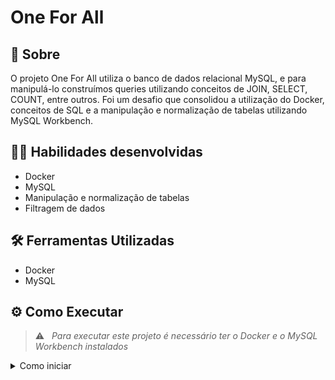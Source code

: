 # One For All

## :page_with_curl: Sobre

O projeto One For All utiliza o banco de dados relacional MySQL, e para manipulá-lo construímos queries utilizando conceitos de JOIN, SELECT, COUNT, entre outros. Foi um desafio que consolidou a utilização do Docker, conceitos de SQL e a manipulação e normalização de tabelas utilizando MySQL Workbench.

## :man_technologist: Habilidades desenvolvidas

- Docker
- MySQL
- Manipulação e normalização de tabelas
- Filtragem de dados

## 🛠️ Ferramentas Utilizadas

- Docker
- MySQL

## ⚙️ Como Executar

> :warning: &nbsp; _Para executar este projeto é necessário ter o Docker e o MySQL Workbench instalados_

<details>
  <summary> Como iniciar </summary>
  <br>

1. Clone o repositório em uma pasta

```
git clone git@github.com:JessicaLopesDev/one-for-all.git
```

2. Entre na pasta raíz do projeto e instale as dependências

```
npm install
```

3. Para rodar o projeto é necessario executar o comando abaixo no diretório raiz do projeto. Isso fará com que os containers docker sejam orquestrados e o banco de dados esteja disponível

```
docker-compose up -d
```

4. Crie o banco de dados no MySQL Workbench, a partir dos comandos do arquivo <code>challenges/desafio1.sql</code>

5. As queries podem ser testadas depois que o banco de dados estiver criado, a partir dos comandos dos arquivos <code>challenges/desafio2...9.sql</code>

6. Crie uma nova tabela a partir dos comandos do arquivo <code>challenges/desafio10.sql</code> no MySQL Workbench para testar os comandos dos arquivos <code>challenges/desafio11...13.sql</code>
